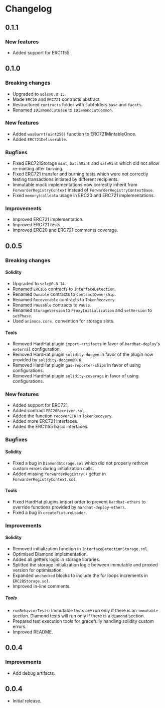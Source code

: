 # Changelog

## 0.1.1

### New features

- Added support for ERC1155.

## 0.1.0

### Breaking changes

- Upgraded to `solc@0.8.15`.
- Made `ERC20` and `ERC721` contracts abstract.
- Restructured `contracts` folder with subfolders `base` and `facets`.
- Renamed `IDiamondCutBase` to `IDiamondCutCommon`.

### New features

- Added `wasBurnt(uint256)` function to ERC721MintableOnce.
- Added `ERC721Deliverable`.

### Bugfixes

- Fixed ERC721Storage `mint`, `batchMint` and `safeMint` which did not allow re-minting after burning.
- Fixed ERC721 transfer and burning tests which were not correctly testing transactions initiated by different recipients.
- Immutable mock implementations now correctly inherit from `ForwarderRegistryContext` instead of `ForwarderRegistryContextBase`.
- Fixed `memory`/`calldata` usage in ERC20 and ERC721 implementations.

### Improvements

- Improved ERC721 implementation.
- Improved ERC721 tests.
- Improved ERC20 and ERC721 comments coverage.

## 0.0.5

### Breaking changes

#### Solidity

- Upgraded to `solc@0.8.14`.
- Renamed `ERC165` contracts to `InterfaceDetection`.
- Renamed `Ownable` contracts to `ContractOwnership`.
- Renamed `Recoverable` contracts to `TokenRecovery`.
- Renamed `Pausable` contracts to `Pause`.
- Renamed `StorageVersion` to `ProxyInitialization` and `setVersion` to `setPhase`.
- Used `animoca.core.` convention for storage slots.

#### Tools

- Removed HardHat plugin `import-artifacts` in favor of `hardhat-deploy`'s `external` configuration.
- Removed HardHat plugin `solidity-docgen` in favor of the plugin now provided by `solidity-docgen@0.6`.
- Removed HardHat plugin `gas-reporter-skips` in favor of using configurations.
- Removed HardHat plugin `solidity-coverage` in favor of using configurations.

### New features

- Added support for ERC721.
- Added contract `ERC20Receiver.sol`.
- Added the function `recoverETH` in `TokenRecovery`.
- Added more ERC721 interfaces.
- Added the ERC1155 basic interfaces.

### Bugfixes

#### Solidity

- Fixed a bug in `DiamondStorage.sol` which did not properly rethrow custom errors during initialization calls.
- Added missing `forwarderRegistry()` getter in `ForwarderRegistryContext.sol`.

#### Tools

- Fixed HardHat plugins import order to prevent `hardhat-ethers` to override functions provided by `hardhat-deploy-ethers`.
- Fixed a bug in `createFixtureLoader`.

### Improvements

#### Solidity

- Removed initialization function in `InterfaceDetectionStorage.sol`.
- Optimised Diamond implementation.
- Added all getters logic in storage libraries.
- Splitted the storage initialization logic between immutable and proxied version for optimisation.
- Expanded `unchecked` blocks to include the for loops increments in `ERC20Storage.sol`.
- Improved in-line comments.

##### Tools

- `runBehaviorTests`: Immutable tests are run only if there is an `immutable` section. Diamond tests will run only if there is a `diamond` section.
- Prepared test execution tools for gracefully handling solidity custom errors.
- Improved README.

## 0.0.4

### Improvements

- Add debug artifacts.

## 0.0.4

- Initial release.
